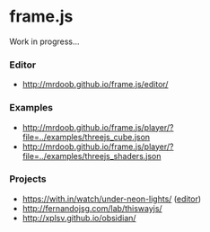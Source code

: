 # frame.js

Work in progress...

### Editor

* http://mrdoob.github.io/frame.js/editor/

### Examples

* http://mrdoob.github.io/frame.js/player/?file=../examples/threejs_cube.json  
* http://mrdoob.github.io/frame.js/player/?file=../examples/threejs_shaders.json

### Projects

* https://with.in/watch/under-neon-lights/  ([editor](https://within-unlimited.github.io/under-neon-lights/))
* http://fernandojsg.com/lab/thiswayjs/  
* http://xplsv.github.io/obsidian/

